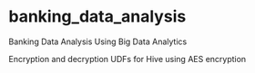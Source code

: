 # banking_data_analysis
Banking Data Analysis Using Big Data Analytics

Encryption and decryption UDFs for Hive using AES encryption
